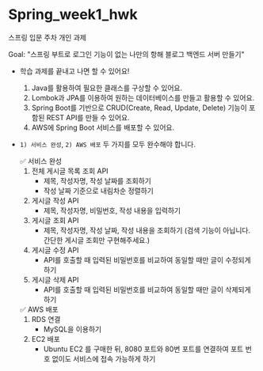 # Spring_week1_hwk
스프링 입문 주차 개인 과제

Goal:  "스프링 부트로 로그인 기능이 없는 나만의 항해 블로그 백엔드 서버 만들기"

- 학습 과제를 끝내고 나면 할 수 있어요!
    1. Java를 활용하여 필요한 클래스를 구상할 수 있어요.
    2. Lombok과 JPA를 이용하여 원하는 데이터베이스를 만들고 활용할 수 있어요.
    3. Spring Boot를 기반으로 CRUD(Create, Read, Update, Delete) 기능이 포함된 REST API를 만들 수 있어요.
    4. AWS에 Spring Boot 서비스를 배포할 수 있어요.

- `1) 서비스 완성`,  `2) AWS 배포` 두 가지를 모두 완수해야 합니다.
    
    <aside>
    ✅ 서비스 완성
    
    </aside>
    
    1. 전체 게시글 목록 조회 API
        - 제목, 작성자명, 작성 날짜를 조회하기
        - 작성 날짜 기준으로 내림차순 정렬하기
    2. 게시글 작성 API
        - 제목, 작성자명, 비밀번호, 작성 내용을 입력하기
    3. 게시글 조회 API
        - 제목, 작성자명, 작성 날짜, 작성 내용을 조회하기 
        (검색 기능이 아닙니다. 간단한 게시글 조회만 구현해주세요.)
    4. 게시글 수정 API
        - API를 호출할 때 입력된 비밀번호를 비교하여 동일할 때만 글이 수정되게 하기
    5. 게시글 삭제 API
        - API를 호출할 때 입력된 비밀번호를 비교하여 동일할 때만 글이 삭제되게 하기
    
    <aside>
    ✅ AWS 배포
    
    </aside>
    
    1. RDS 연결
        - MySQL을 이용하기
    2. EC2 배포
        - Ubuntu EC2 를 구매한 뒤, 8080 포트와 80번 포트를 연결하여 포트 번호 없이도 서비스에 접속 가능하게 하기
